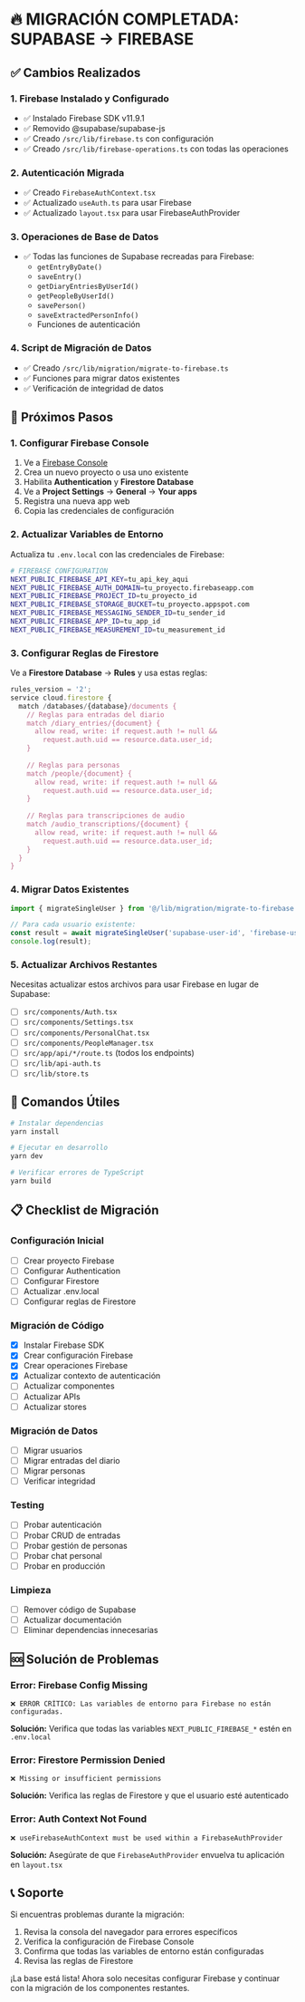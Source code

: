 # 🔥 MIGRACIÓN COMPLETADA: SUPABASE → FIREBASE

## ✅ Cambios Realizados

### 1. **Firebase Instalado y Configurado**
- ✅ Instalado Firebase SDK v11.9.1
- ✅ Removido @supabase/supabase-js
- ✅ Creado `/src/lib/firebase.ts` con configuración
- ✅ Creado `/src/lib/firebase-operations.ts` con todas las operaciones

### 2. **Autenticación Migrada**
- ✅ Creado `FirebaseAuthContext.tsx`
- ✅ Actualizado `useAuth.ts` para usar Firebase
- ✅ Actualizado `layout.tsx` para usar FirebaseAuthProvider

### 3. **Operaciones de Base de Datos**
- ✅ Todas las funciones de Supabase recreadas para Firebase:
  - `getEntryByDate()`
  - `saveEntry()`
  - `getDiaryEntriesByUserId()`
  - `getPeopleByUserId()`
  - `savePerson()`
  - `saveExtractedPersonInfo()`
  - Funciones de autenticación

### 4. **Script de Migración de Datos**
- ✅ Creado `/src/lib/migration/migrate-to-firebase.ts`
- ✅ Funciones para migrar datos existentes
- ✅ Verificación de integridad de datos

## 🚀 Próximos Pasos

### 1. **Configurar Firebase Console**

1. Ve a [Firebase Console](https://console.firebase.google.com/)
2. Crea un nuevo proyecto o usa uno existente
3. Habilita **Authentication** y **Firestore Database**
4. Ve a **Project Settings** → **General** → **Your apps**
5. Registra una nueva app web
6. Copia las credenciales de configuración

### 2. **Actualizar Variables de Entorno**

Actualiza tu `.env.local` con las credenciales de Firebase:

```bash
# FIREBASE CONFIGURATION
NEXT_PUBLIC_FIREBASE_API_KEY=tu_api_key_aqui
NEXT_PUBLIC_FIREBASE_AUTH_DOMAIN=tu_proyecto.firebaseapp.com
NEXT_PUBLIC_FIREBASE_PROJECT_ID=tu_proyecto_id
NEXT_PUBLIC_FIREBASE_STORAGE_BUCKET=tu_proyecto.appspot.com
NEXT_PUBLIC_FIREBASE_MESSAGING_SENDER_ID=tu_sender_id
NEXT_PUBLIC_FIREBASE_APP_ID=tu_app_id
NEXT_PUBLIC_FIREBASE_MEASUREMENT_ID=tu_measurement_id
```

### 3. **Configurar Reglas de Firestore**

Ve a **Firestore Database** → **Rules** y usa estas reglas:

```javascript
rules_version = '2';
service cloud.firestore {
  match /databases/{database}/documents {
    // Reglas para entradas del diario
    match /diary_entries/{document} {
      allow read, write: if request.auth != null && 
        request.auth.uid == resource.data.user_id;
    }
    
    // Reglas para personas
    match /people/{document} {
      allow read, write: if request.auth != null && 
        request.auth.uid == resource.data.user_id;
    }
    
    // Reglas para transcripciones de audio
    match /audio_transcriptions/{document} {
      allow read, write: if request.auth != null && 
        request.auth.uid == resource.data.user_id;
    }
  }
}
```

### 4. **Migrar Datos Existentes**

```typescript
import { migrateSingleUser } from '@/lib/migration/migrate-to-firebase';

// Para cada usuario existente:
const result = await migrateSingleUser('supabase-user-id', 'firebase-user-id');
console.log(result);
```

### 5. **Actualizar Archivos Restantes**

Necesitas actualizar estos archivos para usar Firebase en lugar de Supabase:

- [ ] `src/components/Auth.tsx`
- [ ] `src/components/Settings.tsx`
- [ ] `src/components/PersonalChat.tsx`
- [ ] `src/components/PeopleManager.tsx`
- [ ] `src/app/api/*/route.ts` (todos los endpoints)
- [ ] `src/lib/api-auth.ts`
- [ ] `src/lib/store.ts`

## 🔧 Comandos Útiles

```bash
# Instalar dependencias
yarn install

# Ejecutar en desarrollo
yarn dev

# Verificar errores de TypeScript
yarn build
```

## 📋 Checklist de Migración

### Configuración Inicial
- [ ] Crear proyecto Firebase
- [ ] Configurar Authentication
- [ ] Configurar Firestore
- [ ] Actualizar .env.local
- [ ] Configurar reglas de Firestore

### Migración de Código
- [x] Instalar Firebase SDK
- [x] Crear configuración Firebase
- [x] Crear operaciones Firebase
- [x] Actualizar contexto de autenticación
- [ ] Actualizar componentes
- [ ] Actualizar APIs
- [ ] Actualizar stores

### Migración de Datos
- [ ] Migrar usuarios
- [ ] Migrar entradas del diario
- [ ] Migrar personas
- [ ] Verificar integridad

### Testing
- [ ] Probar autenticación
- [ ] Probar CRUD de entradas
- [ ] Probar gestión de personas
- [ ] Probar chat personal
- [ ] Probar en producción

### Limpieza
- [ ] Remover código de Supabase
- [ ] Actualizar documentación
- [ ] Eliminar dependencias innecesarias

## 🆘 Solución de Problemas

### Error: Firebase Config Missing
```
❌ ERROR CRÍTICO: Las variables de entorno para Firebase no están configuradas.
```
**Solución:** Verifica que todas las variables `NEXT_PUBLIC_FIREBASE_*` estén en `.env.local`

### Error: Firestore Permission Denied
```
❌ Missing or insufficient permissions
```
**Solución:** Verifica las reglas de Firestore y que el usuario esté autenticado

### Error: Auth Context Not Found
```
❌ useFirebaseAuthContext must be used within a FirebaseAuthProvider
```
**Solución:** Asegúrate de que `FirebaseAuthProvider` envuelva tu aplicación en `layout.tsx`

## 📞 Soporte

Si encuentras problemas durante la migración:

1. Revisa la consola del navegador para errores específicos
2. Verifica la configuración de Firebase Console
3. Confirma que todas las variables de entorno están configuradas
4. Revisa las reglas de Firestore

¡La base está lista! Ahora solo necesitas configurar Firebase y continuar con la migración de los componentes restantes.
